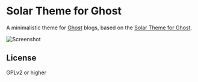 Solar Theme for Ghost
=====================

A minimalistic theme for [Ghost](http://ghost.org/) blogs, based on the [Solar Theme for Ghost](https://github.com/mattvh/solar-theme-ghost).

![Screenshot](https://ul.192k.pw/solar-theme-ghost.png)

License
-------

GPLv2 or higher
